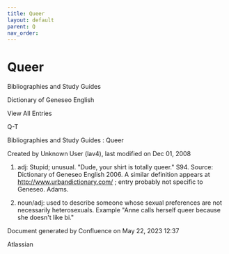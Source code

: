 ```yaml
---
title: Queer
layout: default
parent: Q
nav_order:
---
```


# Queer

Bibliographies and Study Guides

Dictionary of Geneseo English

View All Entries

Q-T

Bibliographies and Study Guides : Queer

Created by  Unknown User (lav4), last modified on Dec 01, 2008

1) adj: Stupid; unusual. &quot;Dude, your shirt is totally queer.&quot; S94. Source: Dictionary of Geneseo English 2006. A similar definition appears at http://www.urbandictionary.com/ ; entry probably not specific to Geneseo. Adams.

2) noun/adj: used to describe someone whose sexual preferences are not necessarily heterosexuals. Example &quot;Anne calls herself queer because she doesn't like bi.&quot;

Document generated by Confluence on May 22, 2023 12:37

Atlassian
